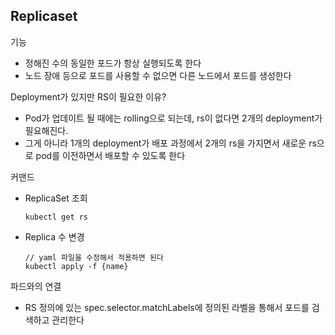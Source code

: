 ## Replicaset
기능
- 정해진 수의 동일한 포드가 항상 실행되도록 한다
- 노드 장애 등으로 포드를 사용할 수 없으면 다른 노드에서 포드를 생성한다

Deployment가 있지만 RS이 필요한 이유?
- Pod가 업데이트 될 때에는 rolling으로 되는데, rs이 없다면 2개의 deployment가 필요해진다. 
- 그게 아니라 1개의 deployment가 배포 과정에서 2개의 rs을 가지면서 새로운 rs으로 pod를 이전하면서 배포할 수 있도록 한다

커맨드
- ReplicaSet 조회
   ```
   kubectl get rs
   ```
- Replica 수 변경
   ```
   // yaml 파일을 수정해서 적용하면 된다
   kubectl apply -f {name}
   ```

파드와의 연결
- RS 정의에 있는 spec.selector.matchLabels에 정의된 라벨을 통해서 포드를 검색하고 관리한다